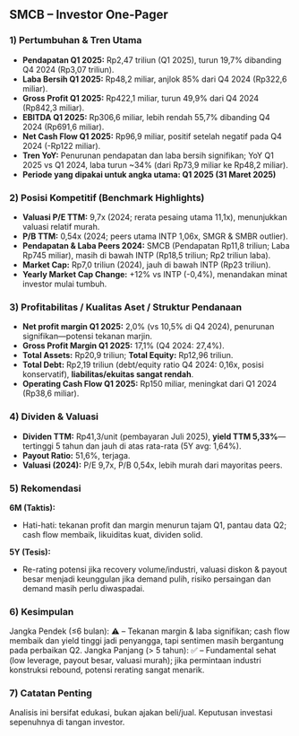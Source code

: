 ## SMCB – Investor One-Pager

### 1) Pertumbuhan & Tren Utama
- **Pendapatan Q1 2025:** Rp2,47 triliun (Q1 2025), turun 19,7% dibanding Q4 2024 (Rp3,07 triliun).
- **Laba Bersih Q1 2025:** Rp48,2 miliar, anjlok 85% dari Q4 2024 (Rp322,6 miliar).
- **Gross Profit Q1 2025:** Rp422,1 miliar, turun 49,9% dari Q4 2024 (Rp842,3 miliar).
- **EBITDA Q1 2025:** Rp306,6 miliar, lebih rendah 55,7% dibanding Q4 2024 (Rp691,6 miliar).
- **Net Cash Flow Q1 2025:** Rp96,9 miliar, positif setelah negatif pada Q4 2024 (-Rp122 miliar).
- **Tren YoY:** Penurunan pendapatan dan laba bersih signifikan; YoY Q1 2025 vs Q1 2024, laba turun ~34% (dari Rp73,9 miliar ke Rp48,2 miliar).
- **Periode yang dipakai untuk angka utama: Q1 2025 (31 Maret 2025)**

### 2) Posisi Kompetitif (Benchmark Highlights)
- **Valuasi P/E TTM:** 9,7x (2024; rerata pesaing utama 11,1x), menunjukkan valuasi relatif murah.
- **P/B TTM:** 0,54x (2024; peers utama INTP 1,06x, SMGR & SMBR outlier).
- **Pendapatan & Laba Peers 2024:** SMCB (Pendapatan Rp11,8 triliun; Laba Rp745 miliar), masih di bawah INTP (Rp18,5 triliun; Rp2 triliun laba).
- **Market Cap:** Rp7,0 triliun (2024), jauh di bawah INTP (Rp23 triliun).
- **Yearly Market Cap Change:** +12% vs INTP (-0,4%), menandakan minat investor mulai tumbuh.

### 3) Profitabilitas / Kualitas Aset / Struktur Pendanaan
- **Net profit margin Q1 2025:** 2,0% (vs 10,5% di Q4 2024), penurunan signifikan—potensi tekanan marjin.
- **Gross Profit Margin Q1 2025:** 17,1% (Q4 2024: 27,4%).
- **Total Assets:** Rp20,9 triliun; **Total Equity:** Rp12,96 triliun.
- **Total Debt:** Rp2,19 triliun (debt/equity ratio Q4 2024: 0,16x, posisi konservatif), **liabilitas/ekuitas sangat rendah**.
- **Operating Cash Flow Q1 2025:** Rp150 miliar, meningkat dari Q1 2024 (Rp38,6 miliar).

### 4) Dividen & Valuasi
- **Dividen TTM:** Rp41,3/unit (pembayaran Juli 2025), **yield TTM 5,33%**—tertinggi 5 tahun dan jauh di atas rata-rata (5Y avg: 1,64%).
- **Payout Ratio:** 51,6%, terjaga.
- **Valuasi (2024):** P/E 9,7x, P/B 0,54x, lebih murah dari mayoritas peers.

### 5) Rekomendasi
**6M (Taktis):**  
- Hati-hati: tekanan profit dan margin menurun tajam Q1, pantau data Q2; cash flow membaik, likuiditas kuat, dividen solid.

**5Y (Tesis):**  
- Re-rating potensi jika recovery volume/industri, valuasi diskon & payout besar menjadi keunggulan jika demand pulih, risiko persaingan dan demand masih perlu diwaspadai.

### 6) Kesimpulan
Jangka Pendek (≤6 bulan): ⚠️ – Tekanan margin & laba signifikan; cash flow membaik dan yield tinggi jadi penyangga, tapi sentimen masih bergantung pada perbaikan Q2.
Jangka Panjang (> 5 tahun): ✅ – Fundamental sehat (low leverage, payout besar, valuasi murah); jika permintaan industri konstruksi rebound, potensi rerating sangat menarik.

### 7) Catatan Penting
Analisis ini bersifat edukasi, bukan ajakan beli/jual. Keputusan investasi sepenuhnya di tangan investor.